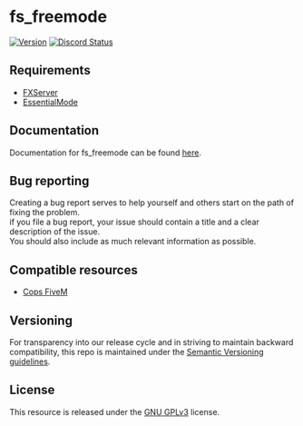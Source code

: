 # fs_freemode
[![Version](https://img.shields.io/badge/Version-V1.2.2-brightgreen.svg)]()
<a href="https://discord.gg/Cgr5FU6" title="Chat on Discord"><img alt="Discord Status" src="https://discordapp.com/api/guilds/285462938691567627/widget.png"></a>

## Requirements
- [FXServer](https://wiki.fivem.net/wiki/Running_FXServer)
- [EssentialMode](https://forum.fivem.net/t/release-essentialmode-base)

## Documentation   
 Documentation for fs_freemode can be found [here](https://freemode.readme.io).    

## Bug reporting
Creating a bug report serves to help yourself and others start on the path of fixing the problem.    
if you file a bug report, your issue should contain a title and a clear description of the issue.    
You should also include as much relevant information as possible.

## Compatible resources
- [Cops FiveM](https://forum.fivem.net/t/release-cops-fivem-v1-3-0-07-07-2017/17460)

## Versioning
For transparency into our release cycle and in striving to maintain backward compatibility,
this repo is maintained under the [Semantic Versioning guidelines](http://semver.org/).

## License
This resource is released under the [GNU GPLv3](license.md) license.
